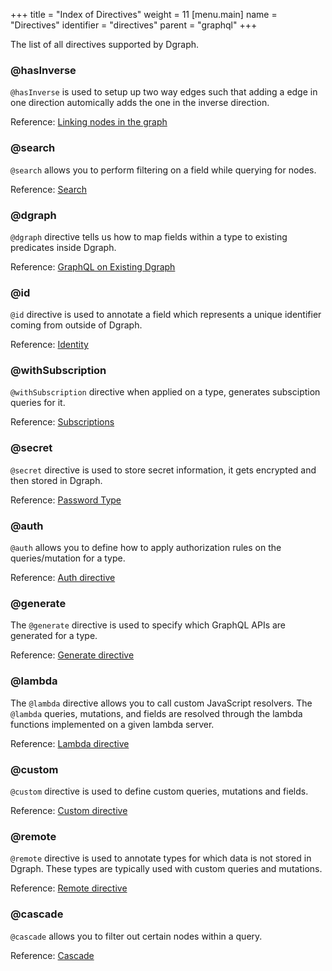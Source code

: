 +++
title = "Index of Directives"
weight = 11
[menu.main]
  name = "Directives"
  identifier = "directives"
  parent = "graphql"
+++

The list of all directives supported by Dgraph.

### @hasInverse

`@hasInverse` is used to setup up two way edges such that adding a edge in
one direction automically adds the one in the inverse direction.

Reference: [Linking nodes in the graph](/graphql/schema/graph-links)

### @search

`@search` allows you to perform filtering on a field while querying for nodes.

Reference: [Search](/graphql/schema/search)

### @dgraph

`@dgraph` directive tells us how to map fields within a type to existing predicates inside Dgraph.

Reference: [GraphQL on Existing Dgraph](/graphql/dgraph/)


### @id

`@id` directive is used to annotate a field which represents a unique identifier coming from outside
 of Dgraph.

Reference: [Identity](/graphql/schema/ids)

### @withSubscription

`@withSubscription` directive when applied on a type, generates subsciption queries for it.

Reference: [Subscriptions](/graphql/subscriptions)

### @secret

`@secret` directive is used to store secret information, it gets encrypted and then stored in Dgraph.

Reference: [Password Type](/graphql/schema/#password-type)

### @auth

`@auth` allows you to define how to apply authorization rules on the queries/mutation for a type.

Reference: [Auth directive](/graphql/authorization/directive)

### @generate

The `@generate` directive is used to specify which GraphQL APIs are generated for a type.

Reference: [Generate directive](/graphql/schema/generate)

### @lambda

The `@lambda` directive allows you to call custom JavaScript resolvers. The `@lambda` queries, mutations, and fields are resolved through the lambda functions implemented on a given lambda server.

Reference: [Lambda directive](/graphql/lambda/directive)

### @custom

`@custom` directive is used to define custom queries, mutations and fields.

Reference: [Custom directive](/graphql/custom/directive)

### @remote

`@remote` directive is used to annotate types for which data is not stored in Dgraph. These types
are typically used with custom queries and mutations.

Reference: [Remote directive](/graphql/custom/directive)

### @cascade

`@cascade` allows you to filter out certain nodes within a query.

Reference: [Cascade](/graphql/queries/cascade)
